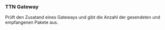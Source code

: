 ### TTN Gateway

Prüft den Zusatand eines Gateways und gibt die Anzahl der gesendeten und empfangenen Pakete aus. 